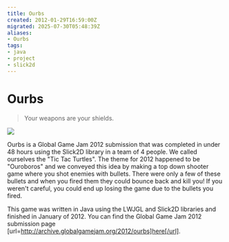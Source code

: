 ```yaml
---
title: Ourbs
created: 2012-01-29T16:59:00Z
migrated: 2025-07-30T05:48:39Z
aliases:
- Ourbs
tags:
- java
- project
- slick2d
---
```


# Ourbs

> Your weapons are your shields.

![](https://www.youtube.com/watch?v=-ZgZnEhixmk)

Ourbs is a Global Game Jam 2012 submission that was completed in under 48 hours using the Slick2D library in a team of 4 people. We called ourselves the "Tic Tac Turtles". The theme for 2012 happened to be "Ouroboros" and we conveyed this idea by making a top down shooter game where you shot enemies with bullets. There were only a few of these bullets and when you fired them they could bounce back and kill you! If you weren't careful, you could end up losing the game due to the bullets you fired.

This game was written in Java using the LWJGL and Slick2D libraries and finished in January of 2012. You can find the Global Game Jam 2012 submission page [url=http://archive.globalgamejam.org/2012/ourbs]here[/url].
